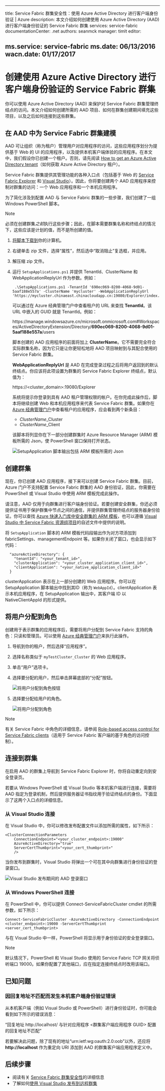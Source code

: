 
---
title: Service Fabric 群集安全性：使用 Azure Active Directory 进行客户端身份验证 | Azure
description: 本文介绍如何创建使用 Azure Active Directory (AAD) 进行客户端身份验证的 Service Fabric 群集
services: service-fabric
documentationCenter: .net
authors: seanmck
manager: timlt
editor: 

ms.service: service-fabric
ms.date: 06/13/2016
wacn.date: 01/17/2017
---

# 创建使用 Azure Active Directory 进行客户端身份验证的 Service Fabric 群集

你可以使用 Azure Active Directory (AAD) 来保护对 Service Fabric 群集管理终结点的访问。本文介绍如何创建所需的 AAD 项目、如何在群集创建期间填充这些项目，以及之后如何连接到这些群集。

## 在 AAD 中为 Service Fabric 群集建模

AAD 可让组织（称为租户）管理用户对应用程序的访问，这些应用程序划分为提供基于 Web 的 UI 的应用程序，以及提供本机客户端体验的应用程序。在本文中，我们假设你已创建一个租户。否则，请先阅读 [How to get an Azure Active Directory tenant](../active-directory/active-directory-howto-tenant.md)（如何获取 Azure Active Directory 租户）。

Service Fabric 群集提供其管理功能的各种入口点（包括基于 Web 的 [Service Fabric Explorer](./service-fabric-visualizing-your-cluster.md) 和 [Visual Studio](./service-fabric-manage-application-in-visual-studio.md)）。因此，你将要创建两个 AAD 应用程序来控制对群集的访问：一个 Web 应用程序和一个本机应用程序。

为了简化涉及到配置 AAD 与 Service Fabric 群集的一些步骤，我们创建了一组 Windows PowerShell 脚本。

>[!NOTE]
> 必须在创建群集*之前*执行这些步骤；因此，在脚本需要群集名称和终结点的情况下，这些应该是计划的值，而不是所创建的值。

1. [将脚本下载到][sf-aad-ps-script-download]你的计算机。

2. 右键单击 zip 文件，选择“属性”，然后选中“取消阻止”复选框，并应用。

3. 解压缩 zip 文件。

4. 运行 `SetupApplications.ps1` 并提供 TenantId、ClusterName 和 WebApplicationReplyUrl 作为参数。例如：

        .\SetupApplications.ps1 -TenantId '690ec069-8200-4068-9d01-5aaf188e557a' -ClusterName 'mycluster' -WebApplicationReplyUrl 'https://mycluster.chinaeast.chinacloudapp.cn:19080/Explorer/index.html'

    可以通过在 Azure 经典管理门户中查看租户的 URL 来查找 **TenantId**。该 URL 中嵌入的 GUID 就是 TenantId。例如：

    https://<i></i>manage.windowsazure.cn/microsoft.onmicrosoft.com#Workspaces/ActiveDirectoryExtension/Directory/**690ec069-8200-4068-9d01-5aaf188e557a**/users

    脚本创建的 AAD 应用程序的前面将加上 **ClusterName**。它不需要完全符合实际群集名称，因为它只是让你更轻松地将 AAD 项目映射到与其配合使用的 Service Fabric 群集。

    **WebApplicationReplyUrl** 是 AAD 在完成登录过程之后将用户返回到的默认终结点。你应该将此项设置为群集的 Service Fabric Explorer 终结点，默认值为：

    https://&lt;cluster_domain&gt;:19080/Explorer

    系统将提示你登录到具有 AAD 租户管理权限的帐户。在你完成此操作后，脚本将继续创建 Web 和本机应用程序来代表 Service Fabric 群集。如果你在 [Azure 经典管理门户][azure-management-portal]中查看租户的应用程序，应会看到两个新条目：

    - *ClusterName*\_Cluster
    - *ClusterName*\_Client

    该脚本将列显你在下一部分创建群集时 Azure Resource Manager (ARM) 模板所需的 Json，使 PowerShell 窗口保持打开状态。

    ![SetupApplication 脚本输出包括 ARM 模板所需的 Json][setupapp-script-output]

## 创建群集

现在，你已创建 AAD 应用程序，接下来可以创建 Service Fabric 群集。目前，Azure 门户不支持配置 Service Fabric 群集的 AAD 身份验证，因此，你需要在 PowerShell 或 Visual Studio 中使用 ARM 模板完成此操作。

请注意，AAD 仅用于向群集进行客户端身份验证。若要创建安全群集，你还必须提供证书用于保护群集中节点之间的通信，并提供群集管理终结点的服务器身份验证。你可以查找 [Azure 快速入门库中安全群集的 ARM 模板][secure-cluster-arm-template]，也可以遵循 [Visual Studio 中 Service Fabric 资源组项目](./service-fabric-cluster-creation-via-visual-studio.md)的自述文件中提供的说明。

将 `SetupApplication` 脚本的 ARM 模板代码段输出作为对方项添加到 fabricSettings、managementEndpoint 等。如果你关闭了窗口，也会显示如下代码：

      "azureActiveDirectory": {
        "tenantId": "<your_tenant_id>",
        "clusterApplication": "<your_cluster_application_client_id>",
        "clientApplication": "<your_native_application_client_id>"
      }

clusterApplication 表示在上一部分创建的 Web 应用程序。你可以在 SetupApplication 脚本输出中找到其ID（称为 `WebAppId`）。clientApplication 表示本机应用程序，在 SetupApplication 输出中，其客户端 ID 以 NativeClientAppId 的形式提供。

## 将用户分配到角色

创建用于表示群集的应用程序后，需要将用户分配到 Service Fabric 支持的角色：只读和管理员。可以使用 [Azure 经典管理门户][azure-management-portal]来执行此操作。

1. 导航到你的租户，然后选择“应用程序”。
2. 选择名称类似于 `myTestCluster_Cluster` 的 Web 应用程序。
3. 单击“用户”选项卡。
4. 选择要分配的用户，然后单击屏幕底部的“分配”按钮。

    ![将用户分配到角色按钮][assign-users-to-roles-button]

5. 选择要分配给用户的角色。

    ![将用户分配到角色][assign-users-to-roles-dialog]

>[!NOTE]
> 有关 Service Fabric 中角色的详细信息，请参阅 [Role-based access control for Service Fabric clients](./service-fabric-cluster-security-roles.md)（适用于 Service Fabric 客户端的基于角色的访问控制）。

## 连接到群集

在启用 AAD 的群集上导航到 Service Fabric Explorer 时，你将自动重定向到安全登录页。

若要从 Windows PowerShell 或 Visual Studio 等本机客户端进行连接，需要将 AAD 指定为登录机制，然后提供服务器证书指纹用于验证终结点的身份。下面显示了这两个入口点的详细信息。

### 从 Visual Studio 连接

在 Visual Studio 中，你可以修改发布配置文件以添加所需的属性，如下所示：

    <ClusterConnectionParameters     
        ConnectionEndpoint="<your_cluster_endpoint>:19000"  
        AzureActiveDirectory="true"
        ServerCertThumbprint="<your_cert_thumbprint>"
        />

当你发布到群集时，Visual Studio 将弹出一个可在其中向群集进行身份验证的登录窗口。

![Visual Studio 发布期间的 AAD 登录窗口][vs-publish-aad-login]

### 从 Windows PowerShell 连接

在 PowerShell 中，你可以提供 Connect-ServiceFabricCluster cmdlet 的所需参数，如下所示：

    Connect-ServiceFabricCluster -AzureActiveDirectory -ConnectionEndpoint <cluster_endpoint>:19000 -ServerCertThumbprint <server_cert_thumbprint>

与在 Visual Studio 中一样，PowerShell 将显示用于身份验证的安全登录窗口。

>[!NOTE]
> 默认情况下，PowerShell 和 Visual Studio 使用的 Service Fabric TCP 网关将侦听端口 19000。如果你配置了其他端口，应在指定连接终结点时改用该端口。

## 已知问题

### 因回复地址不匹配而发生本机客户端身份验证错误

从本机客户端（例如 Visual Studio 或 PowerShell）进行身份验证时，你可能会看到如下所示的错误消息：

“回复地址 http://localhost/ 与针对应用程序 &lt;群集客户端应用程序 GUID&gt; 配置的回复地址不匹配”

若要解决此问题，除了现有的地址“urn:ietf:wg:oauth:2.0:oob”以外，还应将 **http://<i></i>localhost** 作为重定向 URI 添加到 AAD 的群集客户端应用程序定义中。

## 后续步骤

- 阅读有关 [Service Fabric 群集安全性](./service-fabric-cluster-security.md)的详细信息
- 了解如何[使用 Visual Studio 发布到远程群集](./service-fabric-publish-app-remote-cluster.md)

<!-- Links -->
[sf-aad-ps-script-download]: http://servicefabricsdkstorage.blob.core.windows.net/publicrelease/MicrosoftAzureServiceFabric-AADHelpers.zip
[secure-cluster-arm-template]: https://github.com/Azure/azure-quickstart-templates/tree/master/service-fabric-secure-cluster-5-node-1-nodetype
[aad-graph-api-docs]: https://msdn.microsoft.com/zh-cn/library/azure/ad/graph/api/api-catalog
[azure-management-portal]: https://manage.windowsazure.cn

<!-- Images -->
[assign-users-to-roles-button]: ./media/service-fabric-cluster-security-client-auth-with-aad/assign-users-to-roles-button.png
[assign-users-to-roles-dialog]: ./media/service-fabric-cluster-security-client-auth-with-aad/assign-users-to-roles.png
[setupapp-script-output]: ./media/service-fabric-cluster-security-client-auth-with-aad/setupapp-script-arm-json-output.png
[vs-publish-aad-login]: ./media/service-fabric-cluster-security-client-auth-with-aad/vs-login-prompt.png

<!---HONumber=Mooncake_Quality_Review_0117_2017-->